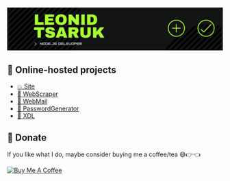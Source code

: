 [![Header](https://raw.githubusercontent.com/NightStrang6r/nightstrang6r/main/assets/header.png)](https://leoit.dev)

## 👀 Online-hosted projects
- [💥 Site](https://leoit.dev "Personal site")
- [🚀 WebScraper](https://scraper.leoit.dev "Web Scraper")
- [📧 WebMail](https://mail.leoit.dev "Web Mail")
- [🔐 PasswordGenerator](https://pass.leoit.dev "Password Generator")
- [🤖 XDL](https://xdl.leoit.dev "XDL Extension")

## 🎁 Donate
If you like what I do, maybe consider buying me a coffee/tea 😅👉👈

<a href="https://www.buymeacoffee.com/nightstrang6r" target="_blank"><img src="https://cdn.buymeacoffee.com/buttons/v2/default-red.png" alt="Buy Me A Coffee" width="150" /></a>